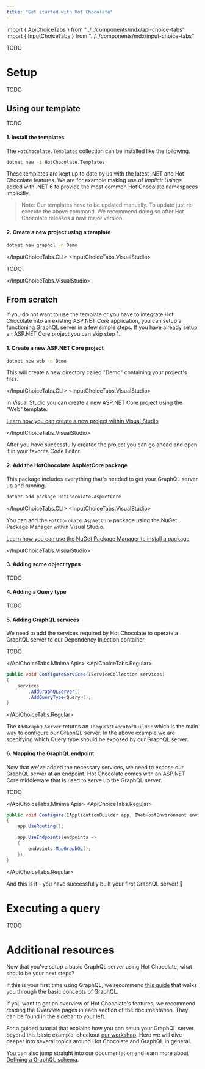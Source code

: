 ```yaml
---
title: "Get started with Hot Chocolate"
---
```


import { ApiChoiceTabs } from "../../components/mdx/api-choice-tabs"
import { InputChoiceTabs } from "../../components/mdx/input-choice-tabs"

TODO

# Setup

TODO

## Using our template

TODO

#### 1. Install the templates

The `HotChocolate.Templates` collection can be installed like the following.

```bash
dotnet new -i HotChocolate.Templates
```

These templates are kept up to date by us with the latest .NET and Hot Chocolate features. We are for example making use of _Implicit Usings_ added with .NET 6 to provide the most common Hot Chocolate namespaces implicitly.

> Note: Our templates have to be updated manually. To update just re-execute the above command. We recommend doing so after Hot Chocolate releases a new major version.

#### 2. Create a new project using a template

<InputChoiceTabs>
<InputChoiceTabs.CLI>

```bash
dotnet new graphql -n Demo
```

</InputChoiceTabs.CLI>
<InputChoiceTabs.VisualStudio>

TODO

</InputChoiceTabs.VisualStudio>
</InputChoiceTabs>

## From scratch

If you do not want to use the template or you have to integrate Hot Chocolate into an existing ASP.NET Core application, you can setup a functioning GraphQL server in a few simple steps. If you have already setup an ASP.NET Core project you can skip step 1.

#### 1. Create a new ASP.NET Core project

<InputChoiceTabs>
<InputChoiceTabs.CLI>

```bash
dotnet new web -n Demo
```

This will create a new directory called "Demo" containing your project's files.

</InputChoiceTabs.CLI>
<InputChoiceTabs.VisualStudio>

<!-- todo: verify template name -->

In Visual Studio you can create a new ASP.NET Core project using the "Web" template.

[Learn how you can create a new project within Visual Studio](https://docs.microsoft.com/visualstudio/ide/create-new-project)

</InputChoiceTabs.VisualStudio>
</InputChoiceTabs>

After you have successfully created the project you can go ahead and open it in your favorite Code Editor.

#### 2. Add the HotChocolate.AspNetCore package

This package includes everything that's needed to get your GraphQL server up and running.

<InputChoiceTabs>
<InputChoiceTabs.CLI>

```bash
dotnet add package HotChocolate.AspNetCore
```

</InputChoiceTabs.CLI>
<InputChoiceTabs.VisualStudio>

You can add the `HotChocolate.AspNetCore` package using the NuGet Package Manager within Visual Studio.

[Learn how you can use the NuGet Package Manager to install a package](https://docs.microsoft.com/nuget/quickstart/install-and-use-a-package-in-visual-studio#nuget-package-manager)

</InputChoiceTabs.VisualStudio>
</InputChoiceTabs>

#### 3. Adding some object types

TODO

#### 4. Adding a Query type

TODO

#### 5. Adding GraphQL services

We need to add the services required by Hot Chocolate to operate a GraphQL server to our Dependency Injection container.

<ApiChoiceTabs>
<ApiChoiceTabs.MinimalApis>

TODO

</ApiChoiceTabs.MinimalApis>
<ApiChoiceTabs.Regular>

```csharp
public void ConfigureServices(IServiceCollection services)
{
    services
        .AddGraphQLServer()
        .AddQueryType<Query>();
}
```

</ApiChoiceTabs.Regular>
</ApiChoiceTabs>

The `AddGraphQLServer` returns an `IRequestExecutorBuilder` which is the main way to configure our GraphQL server. In the above example we are specifying which Query type should be exposed by our GraphQL server.

#### 6. Mapping the GraphQL endpoint

Now that we've added the necessary services, we need to expose our GraphQL server at an endpoint. Hot Chocolate comes with an ASP.NET Core middleware that is used to serve up the GraphQL server.

<ApiChoiceTabs>
<ApiChoiceTabs.MinimalApis>

TODO

</ApiChoiceTabs.MinimalApis>
<ApiChoiceTabs.Regular>

```csharp
public void Configure(IApplicationBuilder app, IWebHostEnvironment env)
{
    app.UseRouting();

    app.UseEndpoints(endpoints =>
    {
        endpoints.MapGraphQL();
    });
}
```

</ApiChoiceTabs.Regular>
</ApiChoiceTabs>

And this is it - you have successfully built your first GraphQL server! 🚀

# Executing a query

TODO

<!--
todo:
versions need to be the same
services refer to the service collection
 -->

# Additional resources

Now that you've setup a basic GraphQL server using Hot Chocolate, what should be your next steps?

If this is your first time using GraphQL, we recommend [this guide](https://graphql.org/learn/) that walks you through the basic concepts of GraphQL.

If you want to get an overview of Hot Chocolate's features, we recommend reading the _Overview_ pages in each section of the documentation. They can be found in the sidebar to your left.

For a guided tutorial that explains how you can setup your GraphQL server beyond this basic example, checkout [our workshop](https://github.com/ChilliCream/graphql-workshop). Here we will dive deeper into several topics around Hot Chocolate and GraphQL in general.

You can also jump straight into our documentation and learn more about<br/>[Defining a GraphQL schema](/docs/hotchocolate/defining-a-schema).

<!--

# Step 2: Create a GraphQL schema

Next, we want to create a GraphQL schema. The GraphQL schema defines how we expose data to our consumers. To define the schema, open your favorite C# editor and let us get started.

1. Add a new class `Author`.

```csharp
namespace Demo
{
    public class Author
    {
        public string Name { get; set; }
    }
}
```

2. Add a new class `Book`.

```csharp
namespace Demo
{
    public class Book
    {
        public string Title { get; set; }

        public Author Author { get; set; }
    }
}
```

With these two classes we have a nice and simple model that we can use to build our GraphQL schema. We now need to define a query root type. The query root type exposes all the possible queries that a user can drill into. A query root type can be defined in the same way we defined our models.

3. Add a new class `Query`.

```csharp
namespace Demo
{
    public class Query
    {
        public Book GetBook() =>
            new Book
            {
                Title = "C# in depth.",
                Author = new Author
                {
                    Name = "Jon Skeet"
                }
            };
    }
}
```

Now, we have all the parts to create a valid GraphQL schema. Let us now head over to the `Startup.cs` and configure our GraphQL schema.

4. Add the GraphQL schema to the service configuration by adding the following code to the `ConfigureServices` method in the `Startup.cs`.

```csharp
public void ConfigureServices(IServiceCollection services)
{
    services
        .AddGraphQLServer()
        .AddQueryType<Query>();
}
```

5. Lastly, we need something to execute our code; for this, we will head over to the `Configure` method of our `Startup.cs` and add `MapGraphQL` to `UseEndpoints`.

```csharp
public void Configure(IApplicationBuilder app, IWebHostEnvironment env)
{
    app
        .UseRouting()
        .UseEndpoints(endpoints =>
        {
            endpoints.MapGraphQL();
        });
}
```

# Step 3: Execute a GraphQL query

Now that your server is finished let us try it out by executing a simple GraphQL query.

1. Start your GraphQL server.

```bash
dotnet run --project ./Demo
```

2. Open your browser and head over to `http://localhost:5000/graphql` to open our built-in GraphQL IDE [Banana Cake Pop](/docs/bananacakepop).

![GraphQL IDE](../../images/get-started-bcp.png)

3. Next, click on the `Book` icon in the left-hand navigation bar to explore the server's GraphQL schema. If this is the first time you are running the demo, you will need to enter `http://localhost:5000/graphql` as the schema endpoint URI. In the schema explorer, we can see that we have one query root field exposed. By clicking on the field, we can drill into the schema structure.

![GraphQL IDE Schema Explorer](../../images/get-started-bcp-schema-explorer.png)

4. Head back to the query tab and execute your first GraphQL query by clicking the play button.

```graphql
{
  book {
    title
    author {
      name
    }
  }
}
```

![GraphQL IDE Execute Query](../../images/get-started-bcp-query.png)

# Summary

In this guide, we have learned how to set up a simple GraphQL server project and define a GraphQL schema with .NET.

Moreover, we explored our GraphQL schema with our GraphQL IDE Banana Cake Pop and executed a simple query to test our server.

If you want to dive deeper, you can start with our [GraphQL tutorial](https://github.com/ChilliCream/graphql-workshop) to get into several topics around GraphQL and Hot Chocolate.

Further, you can learn more about defining GraphQL schemas in .NET [here](/docs/hotchocolate/defining-a-schema). -->
